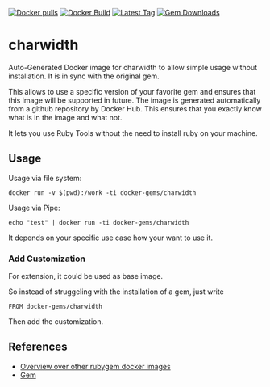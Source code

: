 [![Docker pulls](https://img.shields.io/docker/pulls/rubygem/charwidth.svg)](https://hub.docker.com/r/rubygem/charwidth/)
[![Docker Build](https://img.shields.io/docker/automated/rubygem/charwidth.svg)](https://hub.docker.com/r/rubygem/charwidth/)
[![Latest Tag](https://img.shields.io/github/tag/docker-rubygem/charwidth.svg)](https://hub.docker.com/r/rubygem/charwidth/)
[![Gem Downloads](https://img.shields.io/gem/dt/charwidth.svg)](https://rubygems.org/gems/charwidth/)
# charwidth

Auto-Generated Docker image for charwidth to allow simple usage without installation.
It is in sync with the original gem.

This allows to use a specific version of your favorite gem and ensures that this image will be supported in future.
The image is generated automatically from a github repository by Docker Hub.
This ensures that you exactly know what is in the image and what not.

It lets you use Ruby Tools without the need to install ruby on your machine.

## Usage

Usage via file system:

`docker run -v $(pwd):/work -ti docker-gems/charwidth`

Usage via Pipe:

`echo "test" | docker run -ti docker-gems/charwidth`

It depends on your specific use case how your want to use it.

### Add Customization

For extension, it could be used as base image.

So instead of struggeling with the installation of a gem, just write

`FROM docker-gems/charwidth`

Then add the customization.

## References

 - [Overview over other rubygem docker images](https://github.com/thinkbot/docker-rubygem)
 - [Gem](https://rubygems.org/gems/charwidth/)
